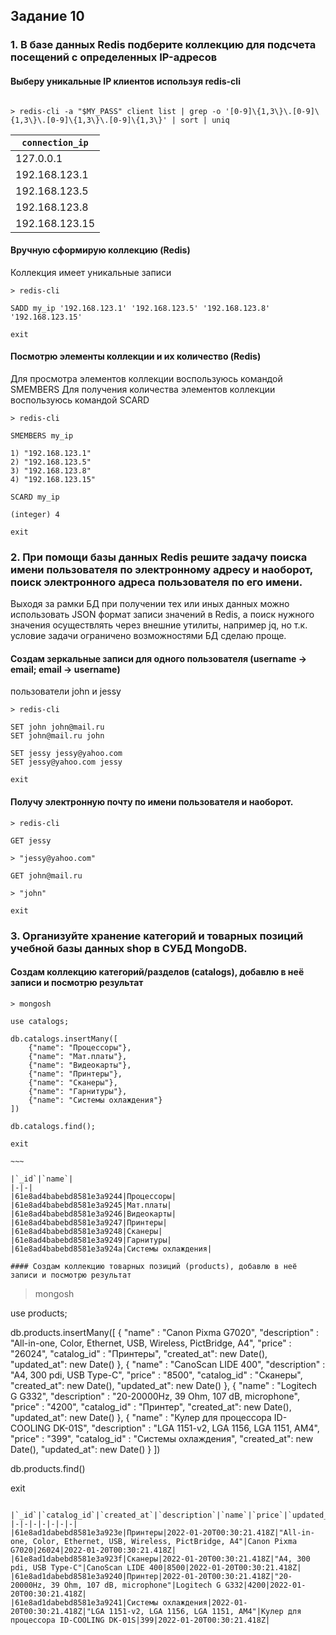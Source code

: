 ## Задание 10

### 1. В базе данных Redis подберите коллекцию для подсчета посещений с определенных IP-адресов

#### Выберу уникальные IP клиентов используя redis-cli

~~~

> redis-cli -a "$MY_PASS" client list | grep -o '[0-9]\{1,3\}\.[0-9]\{1,3\}\.[0-9]\{1,3\}\.[0-9]\{1,3\}' | sort | uniq

~~~
|`connection_ip`|
|-|
|127.0.0.1|
|192.168.123.1|
|192.168.123.5|
|192.168.123.8|
|192.168.123.15|

#### Вручную сформирую коллекцию (Redis)

Коллекция имеет уникальные записи

~~~
> redis-cli

SADD my_ip '192.168.123.1' '192.168.123.5' '192.168.123.8' '192.168.123.15'

exit
~~~

#### Посмотрю элементы коллекции и их количество (Redis)

Для просмотра элементов коллекции воспользуюсь командой SMEMBERS
Для получения количества элементов коллекции воспользуюсь командой SCARD

~~~
> redis-cli

SMEMBERS my_ip

1) "192.168.123.1"
2) "192.168.123.5"
3) "192.168.123.8"
4) "192.168.123.15"

SCARD my_ip

(integer) 4

exit
~~~

### 2. При помощи базы данных Redis решите задачу поиска имени пользователя по электронному адресу и наоборот, поиск электронного адреса пользователя по его имени.

Выходя за рамки БД при получении тех или иных данных можно использовать JSON формат записи значений в Redis, а поиск нужного значения осуществлять через внешние утилиты, например jq, но т.к. условие задачи ограничено возможностями БД сделаю проще.

#### Создам зеркальные записи для одного пользователя (username -> email; email -> username)

пользователи john и jessy

~~~
> redis-cli

SET john john@mail.ru
SET john@mail.ru john

SET jessy jessy@yahoo.com
SET jessy@yahoo.com jessy

exit

~~~

#### Получу электронную почту по имени пользователя и наоборот.

~~~
> redis-cli

GET jessy

> "jessy@yahoo.com"

GET john@mail.ru

> "john"

exit

~~~

### 3. Организуйте хранение категорий и товарных позиций учебной базы данных shop в СУБД MongoDB.

#### Создам коллекцию категорий/разделов (catalogs), добавлю в неё записи и посмотрю результат

~~~~
> mongosh

use catalogs;

db.catalogs.insertMany([
    {"name": "Процессоры"},
    {"name": "Мат.платы"},
    {"name": "Видеокарты"},
    {"name": "Принтеры"},
    {"name": "Сканеры"},
    {"name": "Гарнитуры"},
    {"name": "Системы охлаждения"}
])

db.catalogs.find();

exit

~~~

|`_id`|`name`|
|-|-|
|61e8ad4babebd8581e3a9244|Процессоры|
|61e8ad4babebd8581e3a9245|Мат.платы|
|61e8ad4babebd8581e3a9246|Видеокарты|
|61e8ad4babebd8581e3a9247|Принтеры|
|61e8ad4babebd8581e3a9248|Сканеры|
|61e8ad4babebd8581e3a9249|Гарнитуры|
|61e8ad4babebd8581e3a924a|Системы охлаждения|

#### Создам коллекцию товарных позиций (products), добавлю в неё записи и посмотрю результат

~~~~
> mongosh

use products;

db.products.insertMany([
    {
        "name" : "Canon Pixma G7020",
        "description" : "All-in-one, Color, Ethernet, USB, Wireless, PictBridge, A4",
        "price" : "26024",
        "catalog_id" : "Принтеры",
        "created_at": new Date(),
        "updated_at": new Date()
    },
    {
        "name" : "CanoScan LIDE 400",
        "description" : "A4, 300 pdi, USB Type-C",
        "price" : "8500",
        "catalog_id" : "Сканеры",
        "created_at": new Date(),
        "updated_at": new Date()
    },
    {
        "name" : "Logitech G G332",
        "description" : "20-20000Hz, 39 Ohm, 107 dB, microphone",
        "price" : "4200",
        "catalog_id" : "Принтер",
        "created_at": new Date(),
        "updated_at": new Date()
    },
    {
        "name" : "Кулер для процессора ID-COOLING DK-01S",
        "description" : "LGA 1151-v2, LGA 1156, LGA 1151, AM4",
        "price" : "399",
        "catalog_id" : "Системы охлаждения",
        "created_at": new Date(),
        "updated_at": new Date()
    }
])

db.products.find()

exit

~~~

|`_id`|`catalog_id`|`created_at`|`description`|`name`|`price`|`updated_at`|
|-|-|-|-|-|-|-|
|61e8ad1dabebd8581e3a923e|Принтеры|2022-01-20T00:30:21.418Z|"All-in-one, Color, Ethernet, USB, Wireless, PictBridge, A4"|Canon Pixma G7020|26024|2022-01-20T00:30:21.418Z|
|61e8ad1dabebd8581e3a923f|Сканеры|2022-01-20T00:30:21.418Z|"A4, 300 pdi, USB Type-C"|CanoScan LIDE 400|8500|2022-01-20T00:30:21.418Z|
|61e8ad1dabebd8581e3a9240|Принтер|2022-01-20T00:30:21.418Z|"20-20000Hz, 39 Ohm, 107 dB, microphone"|Logitech G G332|4200|2022-01-20T00:30:21.418Z|
|61e8ad1dabebd8581e3a9241|Системы охлаждения|2022-01-20T00:30:21.418Z|"LGA 1151-v2, LGA 1156, LGA 1151, AM4"|Кулер для процессора ID-COOLING DK-01S|399|2022-01-20T00:30:21.418Z|
